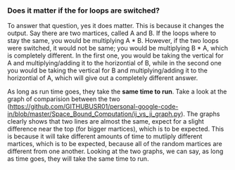 ### Does it matter if the for loops are switched?
To answer that question, yes it does matter. This is because it changes the output. Say there are two martices, called A and B. If the loops
where to stay the same, you would be multiplying A * B. However, if the two loops were switched, it would not be same; you would be multiplying
B * A, which is completely different. In the first one, you would be taking the vertical for A and multiplying/adding it to the horizontial of B,
while in the second one you would be taking the vertical for B and multiplying/adding it to the horizontial of A, which will give out a completely different answer. 

As long as run time goes, they take the **same time to run**. Take a look at the graph of comparision between the two (https://github.com/GITHUBUSR01/personal-google-code-in/blob/master/Space_Bound_Computation/ij_vs_ji_graph.py). The graphs clearly shows that two lines are almost the same, expect for a slight difference near the top (for bigger martices), which is to be expected. This is because it will take different amounts of time to mutliply different martices, which is to be expected, because all of the random martices are different from one another. Looking at the two graphs, we can say, as long as time goes, they will take the same time to run.  
